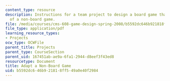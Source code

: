 ```yaml
---
content_type: resource
description: Instructions for a team project to design a board game that is an adaptation
  of a non-board game.
file: /media/courses/cms-608-game-design-spring-2008/b5592dc646b921818ff549a0e40f2984_MITCMS_608s08_proj03.pdf
file_type: application/pdf
learning_resource_types:
- Projects
ocw_type: OCWFile
parent_title: Projects
parent_type: CourseSection
parent_uid: 167451ab-ae9a-6fa1-2944-d8eef3f43ed8
resourcetype: Document
title: Adapt a Non-Board Game
uid: b5592dc6-46b9-2181-8ff5-49a0e40f2984
---
```


